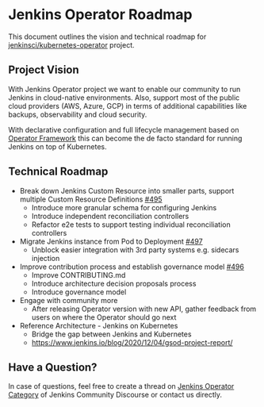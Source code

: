 # Jenkins Operator Roadmap

This document outlines the vision and technical roadmap for [jenkinsci/kubernetes-operator](https://github.com/jenkinsci/kubernetes-operator) project.

## Project Vision

With Jenkins Operator project we want to enable our community to run Jenkins in cloud-native environments. Also, support most of the public cloud providers (AWS, Azure, GCP) in terms of additional capabilities like backups, observability and cloud security.

With declarative configuration and full lifecycle management based on [Operator Framework](https://operatorframework.io/) this can become the de facto standard for running Jenkins on top of Kubernetes.

## Technical Roadmap
- Break down Jenkins Custom Resource into smaller parts, support multiple Custom Resource Definitions [#495](https://github.com/jenkinsci/kubernetes-operator/issues/495)
    - Introduce more granular schema for configuring Jenkins
    - Introduce independent reconciliation controllers
    - Refactor e2e tests to support testing individual reconciliation controllers
- Migrate Jenkins instance from Pod to Deployment [#497](https://github.com/jenkinsci/kubernetes-operator/issues/497)
    - Unblock easier integration with 3rd party systems e.g. sidecars injection
- Improve contribution process and establish governance model [#496](https://github.com/jenkinsci/kubernetes-operator/issues/496)
    - Improve CONTRIBUTING.md
    - Introduce architecture decision proposals process
    - Introduce governance model
- Engage with community more
    - After releasing Operator version with new API, gather feedback from users on where the Operator should go next
- Reference Architecture - Jenkins on Kubernetes
    - Bridge the gap between Jenkins and Kubernetes
    - https://www.jenkins.io/blog/2020/12/04/gsod-project-report/


## Have a Question?

In case of questions, feel free to create a thread on [Jenkins Operator Category](https://community.jenkins.io/c/contributing/jenkins-operator/20) of Jenkins Community Discourse or contact us directly.
